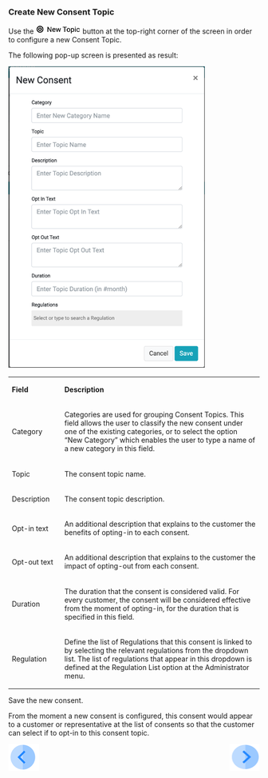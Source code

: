 ### Create New Consent Topic

Use the  ![image](/articles/DPM/images/Figure_64a_New_Topic_Icon.png) button at the top-right corner of the screen in order to configure a new Consent Topic.

The following pop-up screen is presented as result:

 ![image](/articles/DPM/images/Figure_64_New_Consent_Screen.png)

<table>
<tbody>
<tr>
<td width="103">
<p><strong>Field</strong></p>
</td>
<td width="600">
<p><strong>Description</strong></p>
</td>
</tr>
<tr>
<td width="103">
<p>Category</p>
</td>
<td width="600">
<p>Categories are used for grouping Consent Topics. This field allows the user to classify the new consent under one of the existing categories, or to select the option &ldquo;New Category&rdquo; which enables the user to type a name of a new category in this field. &nbsp;</p>
</td>
</tr>
<tr>
<td width="103">
<p>Topic</p>
</td>
<td width="600">
<p>The consent topic name.</p>
</td>
</tr>
<tr>
<td width="103">
<p>Description</p>
</td>
<td width="600">
<p>The consent topic description.</p>
</td>
</tr>
<tr>
<td width="103">
<p>Opt-in text</p>
</td>
<td width="600">
<p>An additional description that explains to the customer the benefits of opting-in to each consent.</p>
</td>
</tr>
<tr>
<td width="103">
<p>Opt-out text</p>
</td>
<td width="600">
<p>An additional description that explains to the customer the impact of opting-out from each consent.</p>
</td>
</tr>
<tr>
<td width="103">
<p>Duration</p>
</td>
<td width="600">
<p>The duration that the consent is considered valid. For every customer, the consent will be considered effective from the moment of opting-in, for the duration that is specified in this field.</p>
</td>
</tr>
<tr>
<td width="103">
<p>Regulation</p>
</td>
<td width="600">
<p>Define the list of Regulations that this consent is linked to by selecting the relevant regulations from the dropdown list. The list of regulations that appear in this dropdown is defined at the Regulation List option at the Administrator menu.</p>
</td>
</tr>
</tbody>
</table>

Save the new consent. 

From the moment a new consent is configured, this consent would appear to a customer or representative at the list of consents so that the customer can select if to opt-in to this consent topic. 

[![Previous](/articles/DPM/images/Previous.png)](/articles/DPM/08_Consent_Management/03_View_Consent_List.md)[<img align="right" width="60" height="54" src="/articles/DPM/images/Next.png">](/articles/DPM/08_Consent_Management/05_Obtain_Customer_Consent.md)

